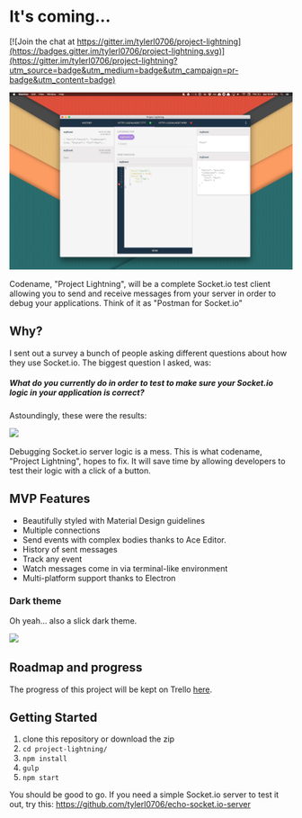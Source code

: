 # It's coming...

[![Join the chat at https://gitter.im/tylerl0706/project-lightning](https://badges.gitter.im/tylerl0706/project-lightning.svg)](https://gitter.im/tylerl0706/project-lightning?utm_source=badge&utm_medium=badge&utm_campaign=pr-badge&utm_content=badge)

![](mockup/light_theme_alpha.png)

Codename, "Project Lightning", will be a complete Socket.io test client allowing you to send and receive messages from your server in order to debug your applications. Think of it as "Postman for Socket.io"

## Why?

I sent out a survey a bunch of people asking different questions about how they use Socket.io. The biggest question I asked, was:

##### What do you currently do in order to test to make sure your Socket.io logic in your application is correct?

Astoundingly, these were the results:

![](http://i.imgur.com/wrg9y0r.png)

Debugging Socket.io server logic is a mess. This is what codename, "Project Lightning", hopes to fix. It will save time by allowing developers to test their logic with a click of a button.

## MVP Features
* Beautifully styled with Material Design guidelines
* Multiple connections
* Send events with complex bodies thanks to Ace Editor.
* History of sent messages
* Track any event
* Watch messages come in via terminal-like environment
* Multi-platform support thanks to Electron

### Dark theme
Oh yeah... also a slick dark theme.

![](mockup/dark_theme_alpha.png)

## Roadmap and progress
The progress of this project will be kept on Trello [here](https://trello.com/b/ixMGRAL1/project-lightning).

## Getting Started

1. clone this repository or download the zip
2. `cd project-lightning/`
3. `npm install`
4. `gulp`
5. `npm start`

You should be good to go. If you need a simple Socket.io server to test it out, try this:
https://github.com/tylerl0706/echo-socket.io-server
